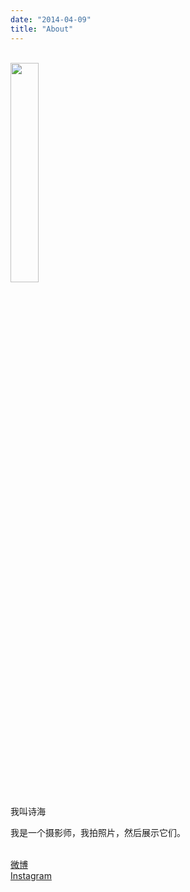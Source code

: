 ```yaml
---
date: "2014-04-09"
title: "About"
---
```

<br>

<img src="/img/about/about.jpg" width="30%" height="30%">
<br><br>
我叫诗海

我是一个摄影师，我拍照片，然后展示它们。
<br><br>

[微博](https://weibo.com/u/7811476668)<br>
[Instagram](https://www.instagram.com/shihai8069/)